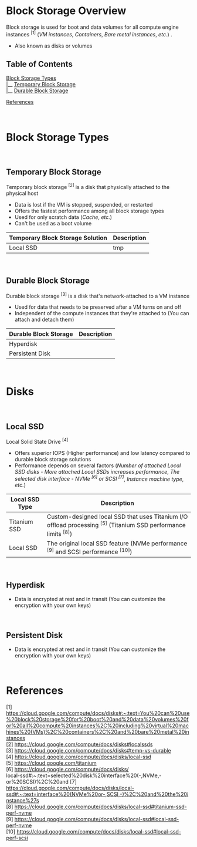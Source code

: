 # Block Storage Overview

Block storage is used for boot and data volumes for all compute engine instances <sup>[1]</sup> (*VM instances*, *Containers*, *Bare metal instances*, *etc.*) .

* Also known as disks or volumes

## Table of Contents

[Block Storage Types](www.google.com)<br>
|__ [Temporary Block Storage](www.google.com)<br>
|__ [Durable Block Storage](www.google.com)<br>

[References](www.google.com)<br>

<br>

# Block Storage Types

<br>

## Temporary Block Storage

Temporary block storage <sup>[2]</sup> is a disk that physically attached to the physical host

* Data is lost if the VM is stopped, suspended, or restarted
* Offers the fastest performance among all block storage types
* Used for only scratch data (*Cache*, *etc.*)
* Can't be used as a boot volume

| Temporary Block Storage Solution | Description |
| --- | --- | 
| Local SSD | tmp |

<br>

## Durable Block Storage

Durable block storage <sup>[3]</sup> is a disk that's network-attached to a VM instance

* Used for data that needs to be preserved after a VM turns on and off
* Independent of the compute instances that they're attached to (You can attach and detach them)

| Durable Block Storage | Description |
| --- | --- |
| Hyperdisk | |
| Persistent Disk | |

<br>

# Disks

<br>

## Local SSD

Local Solid State Drive <sup>[4]</sup>

* Offers superior IOPS (Higher performance) and low latency compared to durable block storage solutions
* Performance depends on several factors (*Number of attached Local SSD disks - More attached Local SSDs increases performance*, *The selected disk interface - NVMe <sup>[6]</sup> or SCSI <sup>[7]</sup>*, *Instance machine type*, *etc.*)

| Local SSD Type | Description |
| --- | --- |
| Titanium SSD | Custom-designed local SSD that uses Titanium I/O offload processing <sup>[5]</sup> (Titanium SSD performance limits <sup>[8]</sup>) |
| Local SSD | The original local SSD feature (NVMe performance <sup>[9]</sup> and SCSI performance <sup>[10]</sup>) |

<br>

## Hyperdisk

* Data is encrypted at rest and in transit (You can customize the encryption with your own keys)

<br>

## Persistent Disk

* Data is encrypted at rest and in transit (You can customize the encryption with your own keys)

<br>

# References

[1] https://cloud.google.com/compute/docs/disks#:~:text=You%20can%20use%20block%20storage%20for%20boot%20and%20data%20volumes%20for%20all%20compute%20instances%2C%20including%20virtual%20machines%20(VMs)%2C%20containers%2C%20and%20bare%20metal%20instances<br>
[2] https://cloud.google.com/compute/docs/disks#localssds<br>
[3] https://cloud.google.com/compute/docs/disks#temp-vs-durable<br>
[4] https://cloud.google.com/compute/docs/disks/local-ssd<br>
[5] https://cloud.google.com/titanium<br> 
[6] https://cloud.google.com/compute/docs/disks/<br>local-ssd#:~:text=selected%20disk%20interface%20(-,NVMe,-or%20SCSI)%2C%20and
[7] https://cloud.google.com/compute/docs/disks/local-ssd#:~:text=interface%20(NVMe%20or-,SCSI,-)%2C%20and%20the%20instance%27s<br> 
[8] https://cloud.google.com/compute/docs/disks/local-ssd#titanium-ssd-perf-nvme<br>
[9] https://cloud.google.com/compute/docs/disks/local-ssd#local-ssd-perf-nvme<br>
[10] https://cloud.google.com/compute/docs/disks/local-ssd#local-ssd-perf-scsi<br>
